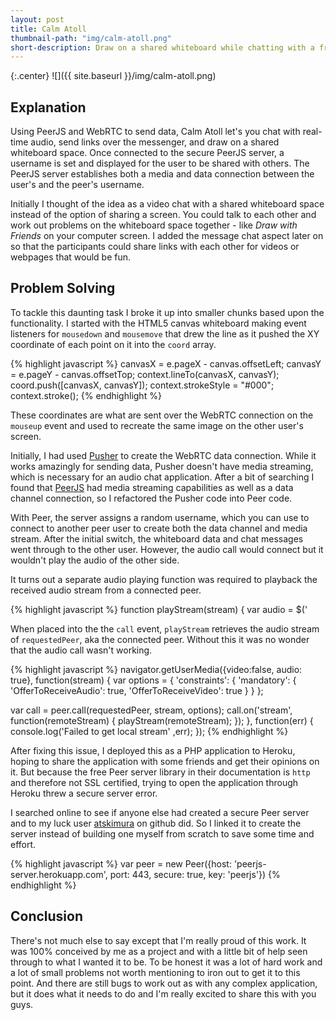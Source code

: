 ```yaml
---
layout: post
title: Calm Atoll
thumbnail-path: "img/calm-atoll.png"
short-description: Draw on a shared whiteboard while chatting with a friend in real-time.
---
```


{:.center}
![]({{ site.baseurl }}/img/calm-atoll.png)


## Explanation

Using PeerJS and WebRTC to send data, Calm Atoll let's you chat with real-time audio, send links over the messenger, and draw on a shared whiteboard space. Once connected to the secure PeerJS server, a username is set and displayed for the user to be shared with others. The PeerJS server establishes both a media and data connection between the user's and the peer's username.

Initially I thought of the idea as a video chat with a shared whiteboard space instead of the option of sharing a screen. You could talk to each other and work out problems on the whiteboard space together - like *Draw with Friends* on your computer screen. I added the message chat aspect later on so that the participants could share links with each other for videos or webpages that would be fun.

## Problem Solving

To tackle this daunting task I broke it up into smaller chunks based upon the functionality. I started with the HTML5 canvas whiteboard making event listeners for `mousedown` and `mousemove` that drew the line as it pushed the XY coordinate of each point on it into the `coord` array.

{% highlight javascript %}
canvasX = e.pageX - canvas.offsetLeft;
canvasY = e.pageY - canvas.offsetTop;
context.lineTo(canvasX, canvasY);
coord.push([canvasX, canvasY]);
context.strokeStyle = "#000";
context.stroke();
{% endhighlight %}

These coordinates are what are sent over the WebRTC connection on the `mouseup` event and used to recreate the same image on the other user's screen.

Initially, I had used [Pusher](https://pusher.com/tutorials/webrtc_chat) to create the WebRTC data connection. While it works amazingly for sending data, Pusher doesn't have media streaming, which is necessary for an audio chat application. After a bit of searching I found that [PeerJS](peerjs.com/docs) had media streaming capabilities as well as a data channel connection, so I refactored the Pusher code into Peer code.

With Peer, the server assigns a random username, which you can use to connect to another peer user to create both the data channel and media stream. After the initial switch, the whiteboard data and chat messages went through to the other user. However, the audio call would connect but it wouldn't play the audio of the other side.

It turns out a separate audio playing function was required to playback the received audio stream from a connected peer.

{% highlight javascript %}
function playStream(stream) {
  var audio = $('<audio autoplay />').appendTo('body');
  audio[0].src = (URL || webkitURL || mozURL).createObjectURL(stream);
}
{% endhighlight %}

When placed into the the `call` event,  `playStream` retrieves the audio stream of `requestedPeer`, aka the connected peer. Without this it was no wonder that the audio call wasn't working.

{% highlight javascript %}
navigator.getUserMedia({video:false, audio: true}, function(stream) {
  var options = {
      'constraints': {
          'mandatory': {
              'OfferToReceiveAudio': true,
              'OfferToReceiveVideo': true
          }
      }
  };

  var call = peer.call(requestedPeer, stream, options);
  call.on('stream', function(remoteStream) {
    playStream(remoteStream);
  });
}, function(err) {
  console.log('Failed to get local stream' ,err);
});
{% endhighlight %}

After fixing this issue, I deployed this as a PHP application to Heroku, hoping to share the application with some friends and get their opinions on it. But because the free Peer server library in their documentation is `http` and therefore not SSL certified, trying to open the application through Heroku threw a secure server error.

I searched online to see if anyone else had created a secure Peer server and to my luck user [atskimura](https://github.com/atskimura/peerjs-server-heroku) on github did. So I linked it to create the server instead of building one myself from scratch to save some time and effort.


{% highlight javascript %}
var peer = new Peer({host: 'peerjs-server.herokuapp.com', port: 443, secure: true, key: 'peerjs'})
{% endhighlight %}

## Conclusion

There's not much else to say except that I'm really proud of this work. It was 100% conceived by me as a project and with a little bit of help seen through to what I wanted it to be. To be honest it was a lot of hard work and a lot of small problems not worth mentioning to iron out to get it to this point. And there are still bugs to work out as with any complex application, but it does what it needs to do and I'm really excited to share this with you guys.
